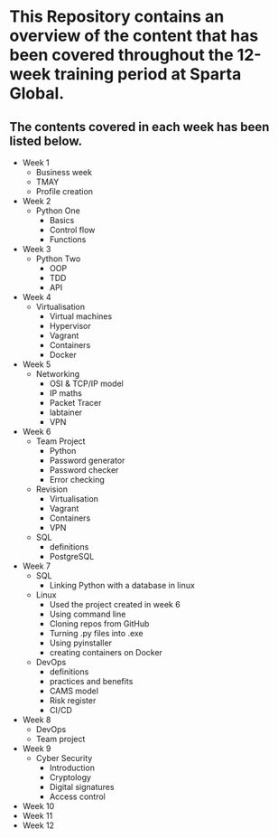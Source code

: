 # This Repository contains an overview of the content that has been covered throughout the 12-week training period at Sparta Global.
## The contents covered in each week has been listed below.
- Week 1
  - Business week 
  - TMAY
  - Profile creation
- Week 2
  - Python One
    - Basics
    - Control flow
    - Functions
- Week 3
  - Python Two
    - OOP
    - TDD
    - API
- Week 4
  - Virtualisation
    - Virtual machines
    - Hypervisor
    - Vagrant
    - Containers
    - Docker
- Week 5
  - Networking
    - OSI & TCP/IP model
    - IP maths
    - Packet Tracer
    - labtainer
    - VPN
- Week 6
  - Team Project
    - Python
    - Password generator
    - Password checker
    - Error checking
  - Revision
    - Virtualisation
    - Vagrant
    - Containers
    - VPN
  - SQL
    - definitions
    - PostgreSQL
- Week 7
  - SQL
    - Linking Python with a database in linux
  - Linux
    - Used the project created in week 6
    - Using command line 
    - Cloning repos from GitHub
    - Turning .py files into .exe
    - Using pyinstaller
    - creating containers on Docker
  - DevOps
    - definitions
    - practices and benefits
    - CAMS model
    - Risk register
    - CI/CD
- Week 8
  - DevOps
  - Team project
- Week 9
  - Cyber Security
    - Introduction
    - Cryptology
    - Digital signatures
    - Access control
- Week 10
- Week 11
- Week 12
